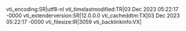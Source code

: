 vti_encoding:SR|utf8-nl
vti_timelastmodified:TR|03 Dec 2023 05:22:17 -0000
vti_extenderversion:SR|12.0.0.0
vti_cacheddtm:TX|03 Dec 2023 05:22:17 -0000
vti_filesize:IR|3059
vti_backlinkinfo:VX|
